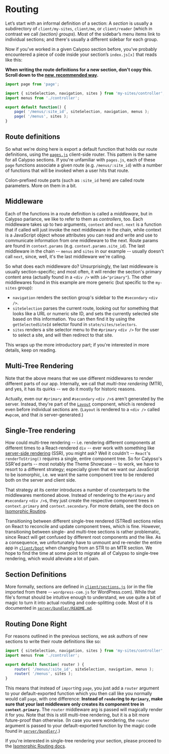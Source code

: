 Routing
=======

Let’s start with an informal definition of a section: A _section_ is usually a subdirectory of `client/my-sites`, `client/me`, or `client/reader` (which in contrast we call _(section) groups_). Most of the sidebar’s menu items link to individual sections; and there's usually a different sidebar for each group.

Now if you’ve worked in a given Calypso section before, you’ve probably encountered a piece of code inside your section’s `index.js[x]` that reads like this:

**When writing the route definitions for a new section, don't copy this. Scroll down to the [new, recommended way](#routing-done-right).**

```js
import page from 'page';

import { siteSelection, navigation, sites } from 'my-sites/controller';
import menus from './controller';

export default function() {
	page( '/menus/:site_id', siteSelection, navigation, menus );
	page( '/menus', sites );
}
```

## Route definitions

So what we're doing here is export a default function that holds our route definitions, using the [`pages.js`](https://visionmedia.github.io/page.js/) client-side router.
This pattern is the same for all Calypso sections. If you're unfamiliar with `pages.js`, each of these `page` functions associate a given route (e.g. `/menus/:site_id`) with a number of functions that will be invoked when a user hits that route.

Colon-prefixed route parts (such as `:site_id` here) are called route parameters. More on them in a bit.

## Middleware

Each of the functions in a route definition is called a _middleware_, but in Calypso parlance, we like to refer to them as _controllers_, too.
Each middleware takes up to two arguments, `context` and `next`. `next` is a function that if called will just invoke the next middleware in the chain, while context is a JavaScript object whose attributes you can read and write and use to communicate information from one middleware to the next. Route params are found in `context.params` (e.g. `context.params.site_id`). The last middleware in the chain -- `menus` and `sites` in our example -- usually doesn't call `next`, since, well, it's the last middleware we're calling.

So what does each middleware do? Unsurprisingly, the last middleware is usually section-specific; and most often, it will render the section's primary content area (actually found in a `<div />` with `id="primary"`). The other middlewares found in this example are more generic (but specific to the `my-sites` group):

* `navigation` renders the section group's sidebar to the `#secondary` `<div />`.
* `siteSelection` parses the current route, looking out for something that looks like a URL or numeric site ID, and sets the currently selected site based on this information. You can then find it by using the `getSelectedSiteId` selector found in `state/sites/selectors`.
* `sites` renders a site selector menu to the `#primary` `<div />` for the user to select a site, and will then redirect to that site.

This wraps up the more introductory part; if you're interested in more details, keep on reading.

## Multi-Tree Rendering

Note that the above means that we use different middlewares to render different parts of our app. Internally, we call that _multi-tree rendering_ (MTR), and yes, it has its quirks -- we do it mostly for historic reasons.

Actually, even our `#primary` and `#secondary` `<div />`s aren't generated by the server. Instead, they're part of the [`Layout`](../client/layout/README.md) component, which is rendered even before individual sections are. (`Layout` is rendered to a `<div />` called `#wpcom`, and that _is_ server-generated.)

## Single-Tree rendering

How could multi-tree rendering -- i.e. rendering different components at different times to a React-rendered `div` -- ever work with something like [server-side rendering](server-side-rendering.md) (SSR), you might ask? Well it couldn't -- `React`'s `renderToString()` requires a single, entire component tree. So for Calypso's SSR'ed parts -- most notably the Theme Showcase -- to work, we have to resort to a different strategy; especially given that we want our JavaScript to be isomorphic, i.e. we want the same component tree to be rendered both on the server and client side.

That strategy at its center introduces a number of counterparts to the middlewares mentioned above. Instead of rendering to the  `#primary` and `#secondary` `<div />`s, they just create the respective component trees in `context.primary` and `context.secondary`. For more details, see the docs on [Isomorphic Routing](isomorphic-routing.md).

Transitioning between different single-tree rendered (STRed) sections relies on React to reconcile and update component trees, which is fine. However, transitioning between single- and multi-tree sections is rather problematic, since React will get confused by different root components and the like. As a consequence, we unfortunately have to unmount and re-render the entire app in [`client/boot`](../client/boot/index.js) when changing from an STR to an MTR section. We hope to find the time at some point to migrate all of Calypso to single-tree rendering, which would alleviate a lot of pain.

## Section Definitions

More formally, sections are defined in [`client/sections.js`](../client/sections.js) (or in the file imported from there -- `wordpress-com.js` for WordPress.com). While that file's format should be intuitive enough to understand, we use quite a bit of magic to turn it into actual routing and code-splitting code. Most of it is documented in [`server/bundler/README.md`](../server/bundler/README.md).

## Routing Done Right

For reasons outlined in the previous sections, we ask authors of new sections to write their route definitions like so:

```js
import { siteSelection, navigation, sites } from 'my-sites/controller';
import menus from './controller';

export default function( router ) {
	router( '/menus/:site_id', siteSelection, navigation, menus );
	router( '/menus', sites );
}
```

This means that instead of `import`ing `page`, you just add a `router` argument to your default-exported function which you then call like you normally would call `page`, with one difference: **Instead of `render`ing to `#primary`, make sure that your last middleware only creates its component tree in `context.primary`.** The `router` middleware arg is passed will magically render it for you. Note that this is still multi-tree rendering, but it is a bit more future-proof than otherwise.
(In case you were wondering, the `router` argument is passed to your default-exported function by the magic code found in [`server/bundler/`](../server/bundler/).)

If you're interested in single-tree rendering your section, please proceed to the [Isomorphic Routing docs](isomorphic-routing.md).
